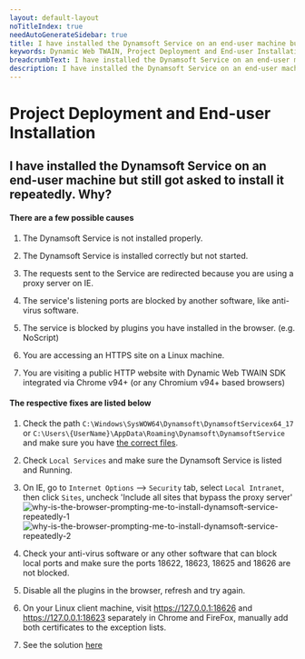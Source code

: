```yaml
---
layout: default-layout
noTitleIndex: true
needAutoGenerateSidebar: true
title: I have installed the Dynamsoft Service on an end-user machine but still got asked to install it repeatedly. Why?
keywords: Dynamic Web TWAIN, Project Deployment and End-user Installation, install, repeatedly
breadcrumbText: I have installed the Dynamsoft Service on an end-user machine but still got asked to install it repeatedly. Why?
description: I have installed the Dynamsoft Service on an end-user machine but still got asked to install it repeatedly. Why?
---
```


# Project Deployment and End-user Installation

## I have installed the Dynamsoft Service on an end-user machine but still got asked to install it repeatedly. Why?

#### There are a few possible causes

1. The Dynamsoft Service is not installed properly.

2. The Dynamsoft Service is installed correctly but not started.

3. The requests sent to the Service are redirected because you are using a proxy server on IE.

4. The service's listening ports are blocked by another software, like anti-virus software.

5. The service is blocked by plugins you have installed in the browser. (e.g. NoScript)

6. You are accessing an HTTPS site on a Linux machine.

7. You are visiting a public HTTP website with Dynamic Web TWAIN SDK integrated via Chrome v94+ (or any Chromium v94+ based browsers)

#### The respective fixes are listed below

1. Check the path `C:\Windows\SysWOW64\Dynamsoft\DynamsoftServicex64_17` or `C:\Users\{UserName}\AppData\Roaming\Dynamsoft\DynamsoftService` and make sure you have <a href="{{site.indepth}}deployment/service.html#related-files-and-folders" target="_blank">the correct files</a>.

2. Check `Local Services` and make sure the Dynamsoft Service is listed and Running.

3. On IE, go to `Internet Options` --> `Security` tab, select `Local Intranet`, then click `Sites`, uncheck 'Include all sites that bypass the proxy server'  
   ![why-is-the-browser-prompting-me-to-install-dynamsoft-service-repeatedly-1]({{site.assets}}imgs/why-is-the-browser-prompting-me-to-install-dynamsoft-service-repeatedly-1.png)
   ![why-is-the-browser-prompting-me-to-install-dynamsoft-service-repeatedly-2]({{site.assets}}imgs/why-is-the-browser-prompting-me-to-install-dynamsoft-service-repeatedly-2.png)

4. Check your anti-virus software or any other software that can block local ports and make sure the ports 18622, 18623, 18625 and 18626 are not blocked.

5. Disable all the plugins in the browser, refresh and try again.

6. On your Linux client machine, visit https://127.0.0.1:18626 and https://127.0.0.1:18623 separately in Chrome and FireFox, manually add both certificates to the exception lists.

7. See the solution <a href="https://www.dynamsoft.com/web-twain/docs-archive/faq/http-insecure-websites-in-chromium-browser.html?ver=17.2.1" target="_blank">here</a>
